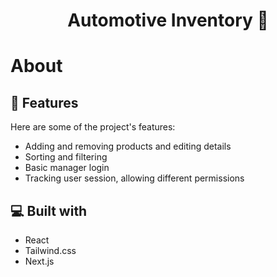 <h1 align="center" id="title">Automotive Inventory 🚗</h1>

# About 
<p id="description">
  
  
<h2>🧐 Features</h2>


Here are some of the project's features:

*   Adding and removing products and editing details
*   Sorting and filtering
*   Basic manager login
*   Tracking user session, allowing different permissions


<h2>💻 Built with</h2>

* React
* Tailwind.css
* Next.js
